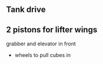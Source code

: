 

Tank drive
  -
2 pistons for lifter wings
  -
grabber and elevator in front
  - wheels to pull cubes in
